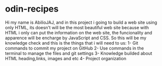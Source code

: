 # odin-recipes
Hi my name is AbilioJAJ,
and in this project i going to build a web site using only HTML, its doesn't will be the most beautiful web site because with HTML i only can put the information on the web site, the funcionality and apparence will be encharge by JavaScript and CSS. So this will be my knowledge check and this is the things that i will need to us:
1- Git commands to commit my project on GitHub
2- Use commands in the terminal to manage the files and git settings 
3- Knowledge builded about HTML heading,links, images and etc
4- Project organization 